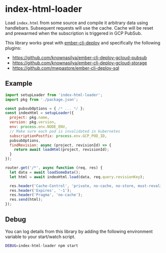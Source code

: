 # index-html-loader

Load `index.html` from some source and compile it arbitrary data using handlebars.
Subsequent requests will use the cache. Cache will be reset and prewarmed
when the subscription is triggered in GCP PubSub.

This library works great with [ember-cli-deploy] and specifically the following plugins:

- https://github.com/knownasilya/ember-cli-deploy-gcloud-pubsub
- https://github.com/knownasilya/ember-cli-deploy-gcloud-storage
- https://github.com/mwpastore/ember-cli-deploy-sql

## Example

```js
import setupLoader from 'index-html-loader';
import pkg from './package.json';

const pubsubOptions = { /* ... */ };
const indexHtml = setupLoader({
  project: pkg.name,
  version: pkg.version,
  env: process.env.NODE_ENV,
  // Make sure each pod is invalidated in kubernetes
  subscriptionPostfix: process.env.GCP_POD_ID,
  pubsubOptions,
  findRevision: async (project, revisionId) => {
    return await loadHtml(project, revisionId);
  }
});

router.get('/*', async function (req, res) {
  let data = await loadSomeData();
  let html = await indexHtml.load(data, req.query.revisionKey);

  res.header('Cache-Control', 'private, no-cache, no-store, must-revalidate');
  res.header('Expires', '-1');
  res.header('Pragma', 'no-cache');
  res.send(html);
});
```

## Debug

You can log details from this library by adding the following
environment variable to your start/watch script.

```sh
DEBUG=index-html-loader npm start
```

[ember-cli-deploy]: http://ember-cli-deploy.com/